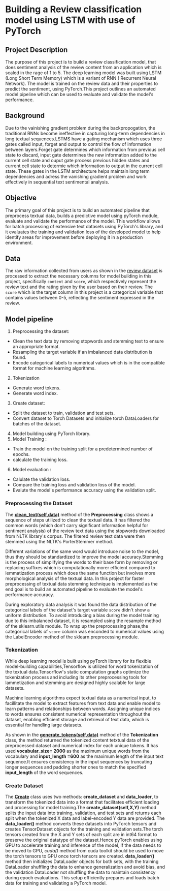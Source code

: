 # Building a Review classification model using LSTM with use of PyTorch 

## Project Description 
The purpose of this project is to build a review classification model, that does sentiment analysis of the review content from an application which is scaled in the rage of 1 to 5. The deep learning model was built using LSTM (Long Short Term Memory) which is a variant of RNN ( Recurrent Neural Network). The model is trained on the review data and their properties to predict the sentiment, using PyTorch.This project outlines an automated model pipeline which can be used to evaluate and validate the model's performance.

## Background 
Due to the vainishing gradient problem during the backpropogation, the traditional RNNs become ineffective in capturing long-term dependencies in long textual sequences.LSTMS have a gating mechanism which uses three gates called input, forget and output to control the flow of information between layers.Forget gate determines which information from previous cell state to discard, input gate determines the new information added to the current cell state and ouput gate process previous hidden states and current cell state to determie which information to output in the current cell state. These gates in the LSTM architecture helps maintain long term dependencies and adress the vanishing gradient problem and work effectively in sequential text sentimental analysis.

## Objective 
The primary goal of this project is to build an automated pipeline that preprocess textual data, builds a predictive model using pyTorch module, evaluate and validate the performance of the model. This workflow allows for batch processing of extensive text datasets using PyTorch's library, and it evaluates the training and validation loss of the developed model to help identify areas for improvement before deploying it in a production environment.

## Data 
The  raw information collected from users as  shown in the [review dataset](Data/review_data.csv)  is processed to extract the necessary columns for model building in this project, specifically `content` and `score`, which respectively represent the review text and the rating given by the user based on their review. The `score` which is the target column in this project is a categorical variable that contains values between 0-5, reflecting the sentiment expressed in the review.

## Model pipeline 

1. Preprocessing the dataset:
- Clean the text data by removing stopwords and stemming text to ensure an appropriate format.
- Resampling the target variable if an imbalanced data distribution is found.
- Encode categorical labels to numerical values which is in the compatible format for machine learning algorithms.
2. Tokenization
  - Generate word tokens.
  - Generate word index.
3. Create dataset:
- Split the dataset to train, validation and test sets.
- Convert dataset to Torch Datasets and initialize torch DataLoaders for batches of the dataset.
4. Model building using PyTorch library.
5. Model Training :
  - Train the model on the training split for a predetermined number of epochs.
  - calculate the training loss.
6. Model evaluation :
  - Calulate the validation loss.
  - Compare the training loss and validation loss of the model.
  - Evalute the model's performance accuracy using the validation split.

### Preprocessing the Dataset

The [**clean_text(self,data)**](MLPipeline/Preprocessing.py) method of the **Preprocessing** class shows a sequence of steps utilized to clean the textual data. It has filtered the common words (which don't carry significant information helpful for sentiment analysis)  of the review text data using the stopwords downloaded from NLTK library's corpus. The filtered review text data were then stemmed using the NLTK's PorterStemmer method.

Different variations of the same word would introduce noise to the model, thus they should be standardized to improve the model accuracy.Stemming is the process of simplifying the words to their base form by removing or replacing suffixes which is computationally morer efficient compared to lemmatization process which does the same function but involves more morphological analysis of the textual data. In this project for faster preprocessing of textual data stemming technique is implemented as the end goal is to build an automated pipeline to evaluate the model's performance accuracy.

During exploratory data analysis it was found the data distribution of the categorical labels of the dataset's target variable `score` didn't show a uniform distribution. To avoid introducing a  bias during the model training due to this imbalanced dataset, it is resampled using the resample method of the sklearn.utils module.
To wrap up the preprocessing phase,the categorical labels of `score` column was enconded to numerical values using the LabelEncoder method of the sklearn.preprocessing module.

### Tokenization 
While deep learning model is built using pyTorch library for its flexible model-building capabilities,Tensorflow is utilized for word tokenization of the textual data.Tensorflow's static computation graphs optimize the tokenization process and including its other preprocessing tools for lammetization and stemming are designed highly scalable for large datasets.

Machine learning algorithms expect textual data as a numerical input, to facillitate the model to extract features from text data and enable model to learn patterns and relationships between words. Assigning unique indices to words ensures consistent numerical representation throughout the dataset, enabling efficient storage and retrieval of text data, which is essential for handling large datasets.

As shown in the [**generate_tokens(self,data)**](MLPipeline/Tokenization.py) method of the **Tokenization** class, the method returned the tokenized content tetxtual data of the preprocessed dataset and numerical index for each unique tokens. It has used **vocabular_size= 2000** as the maximum unique words from the vocabulary and **input_length =600** as the maximum length of the input text sequence.It ensures consistency in the input sequences by truncating longer sequences and padding shorter ones to match the specified **input_length** of the word sequences.

### Create Dataset
The **[Create](MLPipeline/Create.py)** class uses two methods: **create_dataset** and **data_loader**, to transform the tokenized data into a format that facilitates efficient loading and processing for model training.The **create_dataset(self,X,Y)** method splits the input data into training, validation, and test sets and returns each split when the tokenized X data and label-encoded Y data are provided.
The **data_loader()** method converts these datasets into PyTorch tensors and creates TensorDataset objects for the training and validation sets.The torch tensors created from the X and Y sets of each split are in int64 format to preserve the original datatype of the dataset.Hence pyTorch enables using GPU to accelerate training and inference of the model, if the data needs to be moved to GPU, *cuda()* method from cuda toolkit should be used to move the torch tensors to GPU once torch tensors are created. **data_loader()** method then initializes DataLoader objects for both sets, with the training DataLoader shuffling the data to enhance generalization and avoid bias, and the validation DataLoader not shuffling the data to maintain consistency during epoch evaluations. This setup efficiently prepares and loads batch data for training and validating a PyTorch model.

###














































